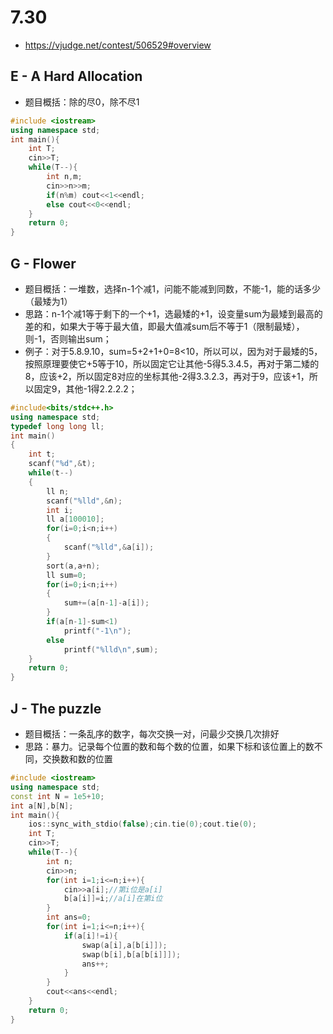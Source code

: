 # 7.30
* https://vjudge.net/contest/506529#overview
## E - A Hard Allocation
* 题目概括：除的尽0，除不尽1
```c++
#include <iostream>
using namespace std;
int main(){
    int T;
    cin>>T;
    while(T--){
        int n,m;
        cin>>n>>m;
        if(n%m) cout<<1<<endl;
        else cout<<0<<endl;   
    }
    return 0;
}
```
## G - Flower
* 题目概括：一堆数，选择n-1个减1，问能不能减到同数，不能-1，能的话多少（最矮为1）
* 思路：n-1个减1等于剩下的一个+1，选最矮的+1，设变量sum为最矮到最高的差的和，如果大于等于最大值，即最大值减sum后不等于1（限制最矮），则-1，否则输出sum；
* 例子：对于5.8.9.10，sum=5+2+1+0=8<10，所以可以，因为对于最矮的5，按照原理要使它+5等于10，所以固定它让其他-5得5.3.4.5，再对于第二矮的8，应该+2，所以固定8对应的坐标其他-2得3.3.2.3，再对于9，应该+1，所以固定9，其他-1得2.2.2.2；
```c++
#include<bits/stdc++.h>
using namespace std;
typedef long long ll;
int main()
{
    int t;
    scanf("%d",&t);
    while(t--)
    {
        ll n;
        scanf("%lld",&n);
        int i;
        ll a[100010];
        for(i=0;i<n;i++)
        {
            scanf("%lld",&a[i]);
        }
        sort(a,a+n);
        ll sum=0;
        for(i=0;i<n;i++)
        {
            sum+=(a[n-1]-a[i]);
        }
        if(a[n-1]-sum<1)
            printf("-1\n");
        else
            printf("%lld\n",sum);
    }
    return 0;
}
```
## J - The puzzle
* 题目概括：一条乱序的数字，每次交换一对，问最少交换几次排好
* 思路：暴力。记录每个位置的数和每个数的位置，如果下标和该位置上的数不同，交换数和数的位置
```c++
#include <iostream>
using namespace std;
const int N = 1e5+10;
int a[N],b[N];
int main(){
    ios::sync_with_stdio(false);cin.tie(0);cout.tie(0);
    int T;
    cin>>T;
    while(T--){
        int n;
        cin>>n;
        for(int i=1;i<=n;i++){
            cin>>a[i];//第i位是a[i]
            b[a[i]]=i;//a[i]在第i位
        }
        int ans=0;
        for(int i=1;i<=n;i++){
            if(a[i]!=i){
                swap(a[i],a[b[i]]);
                swap(b[i],b[a[b[i]]]);
                ans++;
            }
        }
        cout<<ans<<endl;
    }
    return 0;
}
```